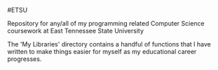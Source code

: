 #ETSU

Repository for any/all of my programming related Computer Science coursework at East Tennessee State University

The 'My Libraries' directory contains a handful of functions that I have written to make things easier for myself as my
educational career progresses.
